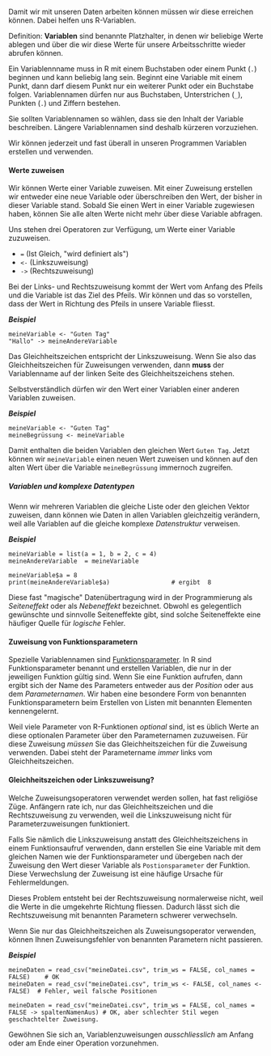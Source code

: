 Damit wir mit unseren Daten arbeiten können müssen wir diese erreichen können. Dabei helfen uns R-Variablen.

<p class="alert alert-primary">Definition: <b>Variablen</b> sind benannte Platzhalter, in denen wir beliebige Werte ablegen und über die wir diese Werte für unsere Arbeitsschritte wieder abrufen können.</p>

Ein Variablennname muss in R mit einem Buchstaben oder einem Punkt (`.`) beginnen und kann beliebig lang sein. Beginnt eine Variable mit einem Punkt, dann darf diesem Punkt nur ein weiterer Punkt oder ein Buchstabe folgen. Variablennamen dürfen nur aus Buchstaben, Unterstrichen (`_`), Punkten (`.`) und Ziffern bestehen.

<p class="alert alert-success">Sie sollten Variablennamen so wählen, dass sie den Inhalt der Variable beschreiben. Längere Variablennamen sind deshalb kürzeren vorzuziehen.</p>

Wir können jederzeit und fast überall in unseren Programmen Variablen erstellen und verwenden. 

#### Werte zuweisen

Wir können Werte einer Variable zuweisen. Mit einer Zuweisung erstellen wir entweder eine neue Variable oder überschreiben den Wert, der bisher in dieser Variable stand. Sobald Sie einen Wert in einer Variable zugewiesen haben, können Sie alle alten Werte nicht mehr über diese Variable abfragen. 

Uns stehen drei Operatoren zur Verfügung, um Werte einer Variable zuzuweisen. 

* `=` (Ist Gleich, "wird definiert als")
* `<-` (Linkszuweisung)
* `->` (Rechtszuweisung)

Bei der Links- und Rechtszuweisung kommt der Wert vom Anfang des Pfeils und die Variable ist das Ziel des Pfeils. Wir können und das so vorstellen, dass der Wert in Richtung des Pfeils in unsere Variable fliesst. 

***Beispiel***

```
meineVariable <- "Guten Tag"
"Hallo" -> meineAndereVariable
```

Das Gleichheitszeichen entspricht der Linkszuweisung. Wenn Sie also das Gleichheitszeichen für Zuweisungen verwenden, dann **muss** der Variablenname auf der linken Seite des Gleichheitszeichens stehen.

Selbstverständlich dürfen wir den Wert einer Variablen einer anderen Variablen zuweisen.

***Beispiel***

```
meineVariable <- "Guten Tag"
meineBegrüssung <- meineVariable
```

Damit enthalten die beiden Variablen den gleichen Wert `Guten Tag`. Jetzt können wir `meineVariable` einen neuen Wert zuweisen und können auf den alten Wert über die Variable `meineBegrüssung` immernoch zugreifen. 

##### Variablen und komplexe Datentypen

Wenn wir mehreren Variablen die gleiche Liste oder den  gleichen Vektor zuweisen, dann können wie Daten in allen Variablen gleichzeitig  verändern,  weil alle  Variablen auf die gleiche komplexe *Datenstruktur* verweisen. 

***Beispiel***

```
meineVariable = list(a = 1, b = 2, c = 4)
meineAndereVariable  = meineVariable

meineVariable$a = 8
print(meineAndereVariable$a)                 # ergibt  8
```

<p class="alert alert-primary">Diese fast "magische" Datenübertragung wird in der Programmierung  als <i>Seiteneffekt</i> oder als <i>Nebeneffekt</i> bezeichnet. Obwohl es gelegentlich gewünschte und sinnvolle Seiteneffekte gibt, sind solche Seiteneffekte eine häufiger Quelle für <i>logische</i> Fehler.</p>

#### Zuweisung von Funktionsparametern

Spezielle Variablennamen sind [Funktionsparameter](6_funktionen.md). In R sind Funktionsparameter benannt und erstellen Variablen, die nur in der jeweiligen Funktion gültig sind. Wenn Sie eine Funktion aufrufen, dann ergibt sich der Name des Parameters entweder aus der *Position* oder aus dem *Parameternamen*. Wir haben eine besondere  Form von benannten Funktionsparametern beim Erstellen von Listen mit  benannten Elementen kennengelernt.

Weil viele Parameter von R-Funktionen *optional* sind, ist es üblich Werte an diese optionalen Parameter über den Parameternamen zuzuweisen. Für diese Zuweisung *müssen* Sie das Gleichheitszeichen für die Zuweisung verwenden. Dabei steht der Parametername *immer* links vom Gleichheitszeichen.

#### Gleichheitszeichen oder Linkszuweisung?

Welche Zuweisungsoperatoren verwendet werden sollen, hat fast  religiöse Züge. Anfängern rate ich, nur das Gleichheitszeichen und die Rechtszuweisung zu verwenden, weil die Linkszuweisung nicht für Parameterzuweisungen funktioniert. 

Falls Sie nämlich die Linkszuweisung anstatt des Gleichheitszeichens in einem Funktionsaufruf verwenden, dann erstellen Sie eine Variable mit dem gleichen Namen wie der Funktionsparameter und übergeben nach der Zuweisung den Wert dieser Variable als `Postionsparameter` der Funktion. Diese Verwechslung der Zuweisung ist eine häufige Ursache für Fehlermeldungen.

Dieses Problem entsteht bei der Rechtszuweisung normalerweise nicht, weil die Werte in die umgekehrte Richtung fliessen. Dadurch lässt sich die Rechtszuweisung mit benannten Parametern schwerer verwechseln.

<p class="alert alert-success">Wenn Sie nur das Gleichheitszeichen als Zuweisungsoperator verwenden, können Ihnen Zuweisungsfehler von benannten Parametern nicht passieren.</p>

***Beispiel***

```
meineDaten = read_csv("meineDatei.csv", trim_ws = FALSE, col_names = FALSE)    # OK
meineDaten = read_csv("meineDatei.csv", trim_ws <- FALSE, col_names <- FALSE)  # Fehler, weil falsche Positionen

meineDaten = read_csv("meineDatei.csv", trim_ws = FALSE, col_names = FALSE -> spaltenNamenAus) # OK, aber schlechter Stil wegen geschachtelter Zuweisung. 
```

<p class="alert alert-success">Gewöhnen Sie sich an, Variablenzuweisungen <i>ausschliesslich</i> am Anfang oder am Ende einer Operation vorzunehmen.</p>
